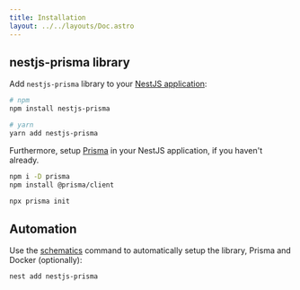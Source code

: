 ```yaml
---
title: Installation
layout: ../../layouts/Doc.astro
---
```


## nestjs-prisma library

Add `nestjs-prisma` library to your [NestJS application](https://docs.nestjs.com/#installation):

```sh
# npm
npm install nestjs-prisma

# yarn
yarn add nestjs-prisma
```

Furthermore, setup [Prisma](https://www.prisma.io/docs/getting-started/setup-prisma/add-to-existing-project/relational-databases-typescript-postgres#set-up-prisma) in your NestJS application, if you haven't already.

```sh
npm i -D prisma
npm install @prisma/client

npx prisma init
```

## Automation

Use the [schematics](/docs/schematics) command to automatically setup the library, Prisma and Docker (optionally):

```sh
nest add nestjs-prisma
```
